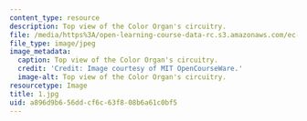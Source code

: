 ```yaml
---
content_type: resource
description: Top view of the Color Organ's circuitry.
file: /media/https%3A/open-learning-course-data-rc.s3.amazonaws.com/ec-s06-practical-electronics-fall-2004/a896d9b656ddcf6c63f808b6a61c0bf5_1.jpg
file_type: image/jpeg
image_metadata:
  caption: Top view of the Color Organ's circuitry.
  credit: 'Credit: Image courtesy of MIT OpenCourseWare.'
  image-alt: Top view of the Color Organ's circuitry.
resourcetype: Image
title: 1.jpg
uid: a896d9b6-56dd-cf6c-63f8-08b6a61c0bf5
---
```

